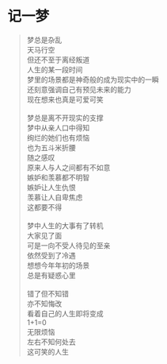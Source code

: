 # 记一梦

>梦总是杂乱</br>
>天马行空<br/>
>但还不至于离经叛道<br/>
>人生的某一段时间<br/>
>梦里的场景都是神奇般的成为现实中的一瞬<br/>
>还刻意强调自己有预见未来的能力<br/>
>现在想来也真是可爱可笑<br/>
><br/>
>梦总是离不开现实的支撑<br/>
>梦中从亲人口中得知<br/>
>绚烂的她们也有烦恼<br/>
>也为五斗米折腰<br/>
>随之感叹<br/>
>原来人与人之间都有不如意<br/>
>嫉妒和羡慕都不明智<br/>
>嫉妒让人生仇恨<br/>
>羡慕让人自卑焦虑<br/>
>这都要不得<br/>
><br/>
>梦中人生的大事有了转机<br/>
>大家见了面<br/>
>可是一向不受人待见的至亲<br/>
>依然受到了冷遇<br/>
>想想今年年初的场景<br/>
>总是有疑惑心里<br/>
><br/>
>错了但不知错<br/>
>亦不知悔改<br/>
>看着自己的人生即将变成<br/>
>1+1=0<br/>
>无限烦恼<br/>
>左右不知何处去<br/>
>这可笑的人生<br/>

